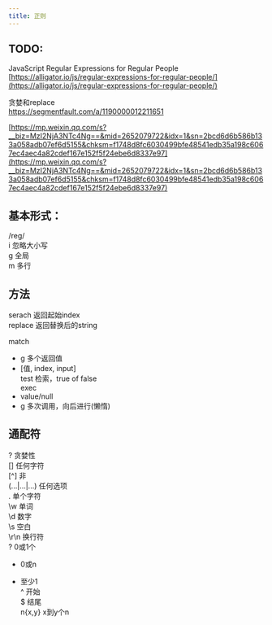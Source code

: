 ```yaml
---
title: 正则
---
```


## TODO:
JavaScript Regular Expressions for Regular People<br />[https://alligator.io/js/regular-expressions-for-regular-people/](https://alligator.io/js/regular-expressions-for-regular-people/)

贪婪和replace<br />https://segmentfault.com/a/1190000012211651

[https://mp.weixin.qq.com/s?__biz=MzI2NjA3NTc4Ng==&mid=2652079722&idx=1&sn=2bcd6d6b586b133a058adb07ef6d5155&chksm=f1748d8fc6030499bfe48541edb35a198c6067ec4aec4a82cdef167e152f5f24ebe6d8337e97](https://mp.weixin.qq.com/s?__biz=MzI2NjA3NTc4Ng==&mid=2652079722&idx=1&sn=2bcd6d6b586b133a058adb07ef6d5155&chksm=f1748d8fc6030499bfe48541edb35a198c6067ec4aec4a82cdef167e152f5f24ebe6d8337e97)
## 
## 基本形式：

/reg/<br />
i 忽略大小写<br />
g 全局<br />
m 多行

## 方法

serach 返回起始index<br />
replace 返回替换后的string

match

- g 多个返回值
- [值, index, input]<br />
test 检索，true of false<br />
exec
- value/null
- g 多次调用，向后进行(懒惰)

## 通配符

? 贪婪性<br />
[]  任何字符<br />
[^]  非<br />
(...|...|...)  任何选项<br />
. 单个字符<br />
\w 单词<br />
\d 数字<br />
\s 空白<br />
\r\n 换行符<br />
? 0或1个<br />
* 0或n<br />
+ 至少1<br />
^ 开始<br />
$ 结尾<br />
n\{x,y\}  x到y个n

